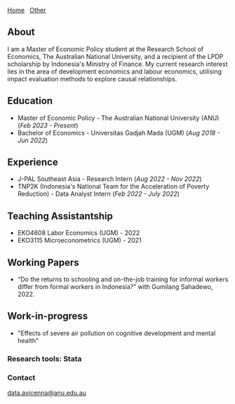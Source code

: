 [Home](./)&nbsp;&nbsp;&nbsp;[Other](./other.html)

## About
I am a Master of Economic Policy student at the Research School of Economics, The Australian National University, and a recipient of the LPDP scholarship by Indonesia's Ministry of Finance. My current research interest lies in the area of development economics and labour economics, utilising impact evaluation methods to explore causal relationships. 

## Education						       		
- Master of Economic Policy - The Australian National University (ANU) (_Feb 2023 - Present_)	 			        		
- Bachelor of Economics - Universitas Gadjah Mada (UGM) (_Aug 2018 - Jun 2022_)

## Experience
- J-PAL Southeast Asia - Research Intern (_Aug 2022 - Nov 2022_)
- TNP2K (Indonesia's National Team for the Acceleration of Poverty Reduction) - Data Analyst Intern (_Feb 2022 - July 2022_)

## Teaching Assistantship
- EKO4608 Labor Economics (UGM) - 2022
- EKO3115 Microeconometrics (UGM) - 2021

## Working Papers
- “Do the returns to schooling and on-the-job training for informal workers differ from formal workers in Indonesia?” with Gumilang Sahadewo, 2022.

## Work-in-progress
- "Effects of severe air pollution on cognitive development and mental health"

### Research tools: Stata

### Contact
[data.avicenna@anu.edu.au](mailto:data.avicenna@anu.edu.au)
